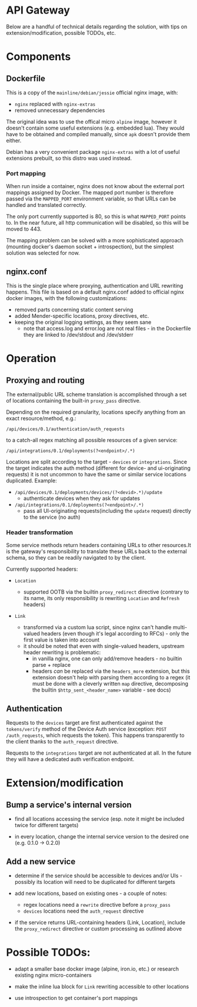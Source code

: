 # API Gateway

Below are a handful of technical details regarding the solution, with tips on
extension/modification, possible TODOs, etc.

# Components

## Dockerfile

This is a copy of the `mainline/debian/jessie` official nginx image, with:
- `nginx` replaced with `nginx-extras`
- removed unnecessary dependencies

The original idea was to use the offical micro `alpine` image, however it doesn't
contain some useful extensions (e.g. embedded lua). They would have to be obtained
and compiled manually, since `apk` doesn't provide them either.

Debian has a very convenient package `nginx-extras` with a lot of useful extensions
prebuilt, so this distro was used instead.

### Port mapping
When run inside a container, nginx does not know about the external port mappings
assigned by Docker. The mapped port number is therefore passed via the `MAPPED_PORT`
environment variable, so that URLs can be handled and translated correctly.

The only port currently supported is 80, so this is what `MAPPED_PORT` points to.
In the near future, all http communication will be disabled, so this will be
moved to 443.

The mapping problem can be solved with a more sophisticated approach (mounting docker's
daemon socket + introspection), but the simplest solution was selected for now.

## nginx.conf

This is the single place where proxying, authentication and URL rewriting happens.
This file is based on a default nginx.conf added to official nginx docker images, with the
following customizations:

- removed parts concerning static content serving
- added Mender-specific locations, proxy directives, etc.
- keeping the original logging settings, as they seem sane
    - note that access.log and error.log are not real files - in the Dockerfile
      they are linked to /dev/stdout and /dev/stderr

# Operation

## Proxying and routing

The external/public URL scheme translation is accomplished through a set of
locations containing the built-in `proxy_pass` directive.

Depending on the required granularity, locations specify anything from an
exact resource/method, e.g.:

`/api/devices/0.1/authentication/auth_requests`

to a catch-all regex matching all possible resources of a given service:

`/api/integrations/0.1/deployments(?<endpoint>/.*)`

Locations are split according to the target - `devices` or `integrations`.
Since the target indicates the auth method (different for device- and ui-originating
requests) it is not uncommon to have the same or similar service locations duplicated.
Example:

- `/api/devices/0.1/deployments/devices/(?<devid>.*)/update`
    - authenticate devices when they ask for updates
- `/api/integrations/0.1/deployments(?<endpoint>/.*)`
    - pass all UI-originating requests(including the `update` request) directly
      to the service (no auth)

### Header transformation

Some service methods return headers containing URLs to other resources.It is the
 gateway's responsibility to translate these URLs back to the external schema, so
they can be readily navigated to by the client.

Currently supported headers:

- `Location`
    - supported OOTB via the builtin `proxy_redirect` directive (contrary to its
      name, its only responsibility is rewriting `Location` and `Refresh` headers)

- `Link`
    - transformed via a custom lua script, since nginx can't handle multi-valued
      headers (even though it's legal according to RFCs) - only the first value is
      taken into account
    - it should be noted that even with single-valued headers, upstream header
      rewriting is problematic:
        - in vanilla nginx, one can only add/remove headers - no builtin parse + replace
        - headers *can* be replaced via the `headers_more` extension, but this
          extension doesn't help with parsing them according to a regex (it must
          be done with a cleverly written `map` directive, decomposing the builtin
          `$http_sent_<header_name>` variable - see docs)

## Authentication

Requests to the `devices` target are first authenticated against the `tokens/verify`
method of the Device Auth service (exception: `POST /auth_requests`, which requests
the token). This happens transparently to the client thanks to the `auth_request` directive.

Requests to the `integrations` target are not authenticated at all. In the future
they will have a dedicated auth verification endpoint.

# Extension/modification

## Bump a service's internal version

- find all locations accessing the service (esp. note it might be included twice
  for different targets)

- in every location, change the internal service version to the desired one
  (e.g. 0.1.0 -> 0.2.0)

## Add a new service

- determine if the service should be accessible to devices and/or UIs - possibly
  its location will need to be duplicated for different targets

- add new locations, based on existing ones - a couple of notes:
    - regex locations need a `rewrite` directive before a `proxy_pass`
    - `devices` locations need the `auth_request` directive

- if the service returns URL-containing headers (Link, Location), include the
  `proxy_redirect` directive or custom processing as outlined above

# Possible TODOs:
- adapt a smaller base docker image (alpine, iron.io, etc.) or research existing
  nginx micro-containers

- make the inline lua block for `Link` rewriting accessible to
  other locations

- use introspection to get container's port mappings
